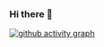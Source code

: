 ### Hi there 👋


<p><a href="https://github.com/minleejae/github-readme-activity-graph"><img src="https://activity-graph.herokuapp.com/graph?username=minleejae&bg_color=fafafe&color=000000&line=33333f&custom_title=minleejae's+Contribution+Graph&radius=10" alt="github activity graph" /></a></p>

<!--
**minleejae/minleejae** is a ✨ _special_ ✨ repository because its `README.md` (this file) appears on your GitHub profile.

Here are some ideas to get you started:

- 🔭 I’m currently working on ...
- 🌱 I’m currently learning ...
- 👯 I’m looking to collaborate on ...
- 🤔 I’m looking for help with ...
- 💬 Ask me about ...
- 📫 How to reach me: ...
- 😄 Pronouns: ...
- ⚡ Fun fact: ...
-->
